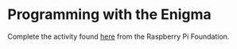 # Programming with the Enigma

Complete the activity found [here](https://projects.raspberrypi.org/en/projects/octapi-brute-force-enigma) from the Raspberry Pi Foundation.
